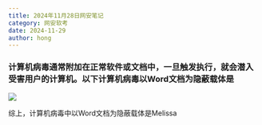 ```yaml
---
title: 2024年11月28日网安笔记
category: 网安软考
date: 2024-11-29
author: hong
---
```


### 计算机病毒通常附加在正常软件或文档中，一旦触发执行，就会潜入受害用户的计算机。以下计算机病毒以Word文档为隐蔽载体是

![](https://img.kuaiwenyun.com/images/shiti/2024-11/351/fAE2AyqrUU.png)  

综上，计算机病毒中以Word文档为隐蔽载体是Melissa



